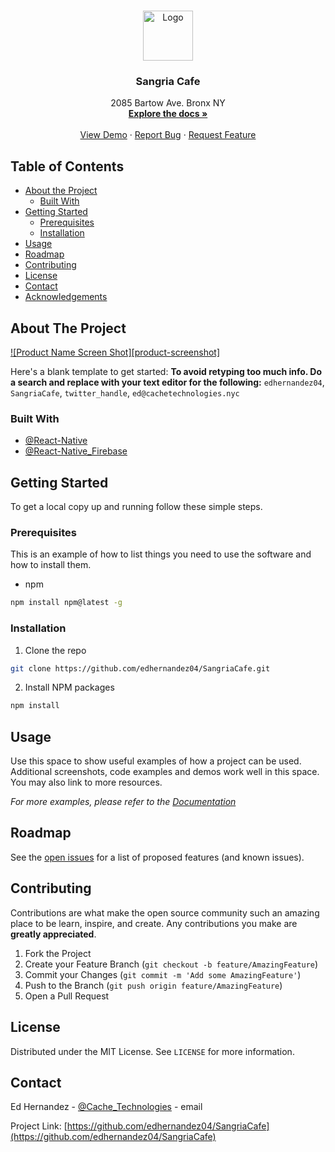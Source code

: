 <!-- PROJECT SHIELDS -->

<!-- PROJECT LOGO -->
<br />
<p align="center">
  <a href="https://github.com/edhernandez04/SangriaCafe">
    <img src="images/logo.png" alt="Logo" width="80" height="80">
  </a>

  <h3 align="center">Sangria Cafe</h3>

  <p align="center">
    2085 Bartow Ave. Bronx NY 
    <br />
    <a href="https://github.com/edhernandez04/SangriaCafe"><strong>Explore the docs »</strong></a>
    <br />
    <br />
    <a href="https://github.com/edhernandez04/SangriaCafe">View Demo</a>
    ·
    <a href="https://github.com/edhernandez04/SangriaCafe/issues">Report Bug</a>
    ·
    <a href="https://github.com/edhernandez04/SangriaCafe/issues">Request Feature</a>
  </p>
</p>

<!-- TABLE OF CONTENTS -->
## Table of Contents

* [About the Project](#about-the-project)
  * [Built With](#built-with)
* [Getting Started](#getting-started)
  * [Prerequisites](#prerequisites)
  * [Installation](#installation)
* [Usage](#usage)
* [Roadmap](#roadmap)
* [Contributing](#contributing)
* [License](#license)
* [Contact](#contact)
* [Acknowledgements](#acknowledgements)



<!-- ABOUT THE PROJECT -->
## About The Project

[![Product Name Screen Shot][product-screenshot]](https://example.com)

Here's a blank template to get started:
**To avoid retyping too much info. Do a search and replace with your text editor for the following:**
`edhernandez04`, `SangriaCafe`, `twitter_handle`, `ed@cachetechnologies.nyc`


### Built With

* [@React-Native](https://reactnative.dev/)
* [@React-Native_Firebase](https://rnfirebase.io/)


<!-- GETTING STARTED -->
## Getting Started

To get a local copy up and running follow these simple steps.

### Prerequisites

This is an example of how to list things you need to use the software and how to install them.
* npm
```sh
npm install npm@latest -g
```

### Installation

1. Clone the repo
```sh
git clone https://github.com/edhernandez04/SangriaCafe.git
```
2. Install NPM packages
```sh
npm install
```



<!-- USAGE EXAMPLES -->
## Usage

Use this space to show useful examples of how a project can be used. Additional screenshots, code examples and demos work well in this space. You may also link to more resources.

_For more examples, please refer to the [Documentation](https://example.com)_



<!-- ROADMAP -->
## Roadmap

See the [open issues](https://github.com/edhernandez04/SangriaCafe/issues) for a list of proposed features (and known issues).



<!-- CONTRIBUTING -->
## Contributing

Contributions are what make the open source community such an amazing place to be learn, inspire, and create. Any contributions you make are **greatly appreciated**.

1. Fork the Project
2. Create your Feature Branch (`git checkout -b feature/AmazingFeature`)
3. Commit your Changes (`git commit -m 'Add some AmazingFeature'`)
4. Push to the Branch (`git push origin feature/AmazingFeature`)
5. Open a Pull Request



<!-- LICENSE -->
## License

Distributed under the MIT License. See `LICENSE` for more information.



<!-- CONTACT -->
## Contact

Ed Hernandez - [@Cache_Technologies](ed@cachetechnologies.nyc) - email

Project Link: [https://github.com/edhernandez04/SangriaCafe](https://github.com/edhernandez04/SangriaCafe)